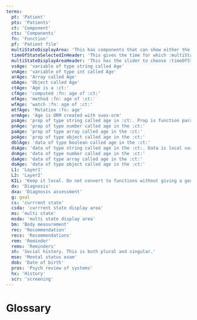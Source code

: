 ```yaml
---
terms:
  pt: 'Patient'
  pts: 'Patients'
  ct: 'Component'
  cts: 'Components'
  fn: 'Function'
  pf: 'Patient file'
  multiStateDisplayArea: 'This has components that can show either the current state or historical state'
  timeOfStateSelectedInHeader: 'This gives the time for which :multiStateDisplayArea: should be rendered'
  multiStateDisplayAreaHeader: 'This has the slider to choose :timeOfStateSelectedInHeader:'
  vsAge: 'variable of type string called Age'
  vnAge: 'variable of type int called Age'
  arAge: 'Array called Age'
  obAge: 'Object called Age'
  ctAge: 'Age is a :ct:'
  cfAge: 'computed :fn: age of :ct:'
  mfAge: 'method :fn: age of :ct:'
  wfAge: 'watch :fn: age of :ct:'
  mtfAge: 'Mutation :fn: age'
  ormAge: 'Age is ORM created with vuex-orm'
  psAge: 'prop of type string called age in :ct:. Prop is function paramter'
  pnAge: 'prop of type number called age in the :ct:'
  paAge: 'prop of type array called age in the :ct:'
  poAge: 'prop of type object called age in the :ct:'
  dblAge: 'data of type boolean called age in the :ct:'
  dsAge: 'data of type string called age in the :ct:. Data is local variable'
  dnAge: 'data of type number called age in the :ct:'
  daAge: 'data of type array called age in the :ct:'
  doAge: 'data of type object called age in the :ct:'
  L1: 'Layer1'
  L2: 'Layer2'
  KIL: 'Keep it local. Do not convert to functions without giving a good reason. Since 1. Each function call makes code hard to read 2. vue vuex-orm element.io all are giving lot of functions 3. A function should not have more than 2 paramters'
  dx: 'Diagnosis'
  dxa: 'Diagnosis assessment'
  g: goal
  cs: 'currrent state'
  csda: 'currrent state display area'
  ms: 'multi state'
  msda: 'multi state display area'
  bm: 'Body measurement'
  rec: 'Recommendation'
  recs: 'Recommendations'
  rem: 'Reminder'
  rems: 'Reminders'
  sh: 'Social history. This is both plural and singular.'
  mse: 'Mental status exam'
  dob: 'Date of birth'
  pros: 'Psych review of systems'
  hx: 'History'
  scr: 'screening'
---
```


# Glossary

<Glossary :terms="$frontmatter.terms" />
